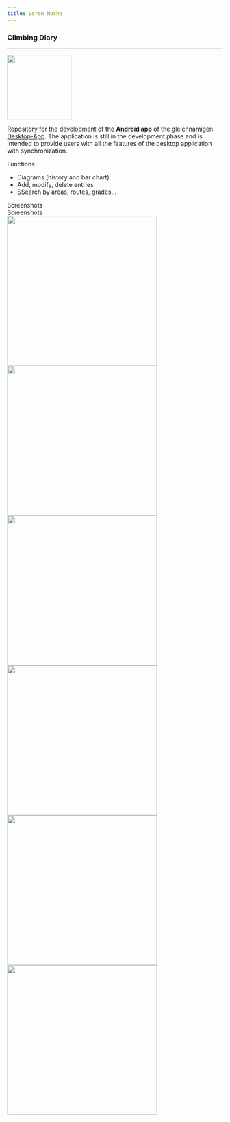 ```yaml
---
title: Loren Mucha
---
```

<h3 id="modal-title" class="text-base font-semibold leading-6 text-gray-900">
Climbing Diary
</h3>

___

<img class="rounded-t-lg p-5" src="/img/monitor/logo.svg" loading="lazy" width="150" />

Repository for the development of the **Android app** of the
gleichnamigen <a class="active-link" href="https://github.com/LorenMucha/Climbing-Diary" target="_blank">Desktop-App</a>.
The application is still in the development phase and is intended to provide users with all the features of the desktop application with synchronization.

<div class="mt-3 font-bold">Functions</div>
<ul class="list-disc">
<li>Diagrams (history and bar chart)</li>
<li>Add, modify, delete entries</li>
<li>SSearch by areas, routes, grades...</li>
</ul>

<div class="mt-3 font-bold">Screenshots</div>

<div class="mt-3 font-bold">Screenshots</div>
<div class="container grid grid-cols-3 gap-2 mx-auto">
    <img class="rounded-t-lg p-3" src="/img/climbing_diary/barchart.png" width="350" />
    <img class="rounded-t-lg p-3" src="/img/climbing_diary/tabelle.png" width="350" />
    <img class="rounded-t-lg p-3" src="/img/climbing_diary/linechart.png" width="350" />
    <img class="rounded-t-lg p-3" src="/img/climbing_diary/routen.png" width="350" />
    <img class="rounded-t-lg p-3" src="/img/climbing_diary/projects.png" width="350" />
    <img class="rounded-t-lg p-3" src="/img/climbing_diary/filter.png" width="350" />
</div>
